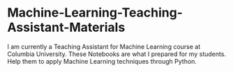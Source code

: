 # Machine-Learning-Teaching-Assistant-Materials
I am currently a Teaching Assistant for Machine Learning course at Columbia University.
These Notebooks are what I prepared for my students. Help them to apply Machine Learning techniques through Python.
